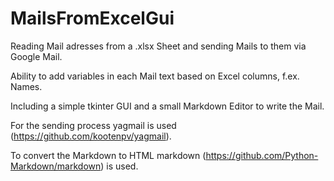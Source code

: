 # MailsFromExcelGui

Reading Mail adresses from a .xlsx Sheet and sending Mails to them via Google Mail.

Ability to add variables in each Mail text based on Excel columns, f.ex. Names.

Including a simple tkinter GUI and a small Markdown Editor to write the Mail.

For the sending process yagmail is used (https://github.com/kootenpv/yagmail).

To convert the Markdown to HTML markdown (https://github.com/Python-Markdown/markdown) is used.




